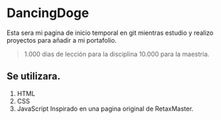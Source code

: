 # DancingDoge
Esta sera mi pagina de inicio temporal en git mientras estudio y realizo proyectos para añadir a mi portafolio.
> 1.000 dias de lección para la disciplina 10.000 para la maestria.
## Se utilizara.
1. HTML
1. CSS
1. JavaScript
Inspirado en una pagina original de RetaxMaster.